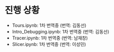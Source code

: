 # 진행 상황

* Tours.ipynb: 1차 번역중 (번역: 김동선)
* Intro_Debugging.ipynb: 1차 번역중 (번역: 김동선)
* Tracer.ipynb: 1차 번역중 (번역: 남재창)
* Slicer.ipynb: 1차 번역중 (번역: 이성민)